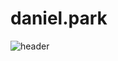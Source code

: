 # daniel.park

![header](https://capsule-render.vercel.app/api?type=Rounded&color=auto&height=300&section=header&text=Welome%20to%20daniel%20Git&fontSize=60)
